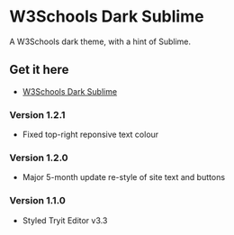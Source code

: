 # W3Schools Dark Sublime
A W3Schools dark theme, with a hint of Sublime.

## Get it here
- [W3Schools Dark Sublime](https://userstyles.org/styles/128883/w3schools-dark-sublime)

### Version 1.2.1
- Fixed top-right reponsive text colour

### Version 1.2.0
- Major 5-month update re-style of site text and buttons

### Version 1.1.0
- Styled Tryit Editor v3.3
